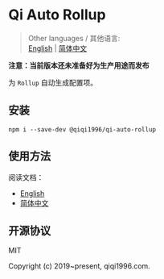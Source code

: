 # Qi Auto Rollup

> Other languages / 其他语言:  
> [English](./README.md) | [简体中文](./README.zh_CN.md) 

**注意：当前版本还未准备好为生产用途而发布**

为 `Rollup` 自动生成配置项。

## 安装

```
npm i --save-dev @qiqi1996/qi-auto-rollup
```


## 使用方法

阅读文档：  
- [English](./docs/README.md)
- [简体中文](./docs/README.zh_CN.md)

## 开源协议

MIT

Copyright (c) 2019~present, qiqi1996.com.